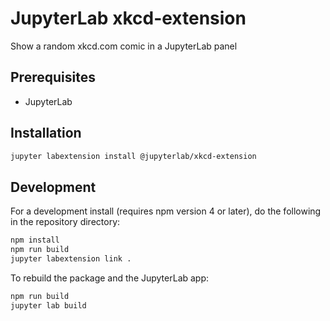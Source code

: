 # JupyterLab xkcd-extension

Show a random xkcd.com comic in a JupyterLab panel


## Prerequisites

* JupyterLab

## Installation

```bash
jupyter labextension install @jupyterlab/xkcd-extension
```

## Development

For a development install (requires npm version 4 or later), do the following in the repository directory:

```bash
npm install
npm run build
jupyter labextension link .
```

To rebuild the package and the JupyterLab app:

```bash
npm run build
jupyter lab build
```

